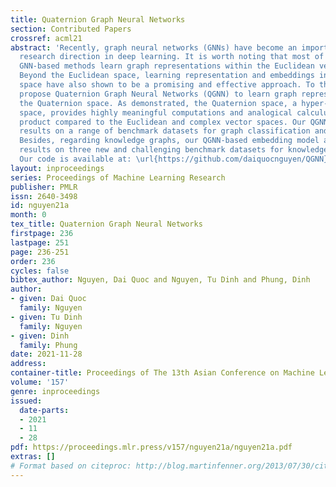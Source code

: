 ```yaml
---
title: Quaternion Graph Neural Networks
section: Contributed Papers
crossref: acml21
abstract: 'Recently, graph neural networks (GNNs) have become an important and active
  research direction in deep learning. It is worth noting that most of the existing
  GNN-based methods learn graph representations within the Euclidean vector space.
  Beyond the Euclidean space, learning representation and embeddings in hyper-complex
  space have also shown to be a promising and effective approach. To this end, we
  propose Quaternion Graph Neural Networks (QGNN) to learn graph representations within
  the Quaternion space. As demonstrated, the Quaternion space, a hyper-complex vector
  space, provides highly meaningful computations and analogical calculus through Hamilton
  product compared to the Euclidean and complex vector spaces. Our QGNN obtains state-of-the-art
  results on a range of benchmark datasets for graph classification and node classification.
  Besides, regarding knowledge graphs, our QGNN-based embedding model achieves state-of-the-art
  results on three new and challenging benchmark datasets for knowledge graph completion.
  Our code is available at: \url{https://github.com/daiquocnguyen/QGNN}.'
layout: inproceedings
series: Proceedings of Machine Learning Research
publisher: PMLR
issn: 2640-3498
id: nguyen21a
month: 0
tex_title: Quaternion Graph Neural Networks
firstpage: 236
lastpage: 251
page: 236-251
order: 236
cycles: false
bibtex_author: Nguyen, Dai Quoc and Nguyen, Tu Dinh and Phung, Dinh
author:
- given: Dai Quoc
  family: Nguyen
- given: Tu Dinh
  family: Nguyen
- given: Dinh
  family: Phung
date: 2021-11-28
address:
container-title: Proceedings of The 13th Asian Conference on Machine Learning
volume: '157'
genre: inproceedings
issued:
  date-parts:
  - 2021
  - 11
  - 28
pdf: https://proceedings.mlr.press/v157/nguyen21a/nguyen21a.pdf
extras: []
# Format based on citeproc: http://blog.martinfenner.org/2013/07/30/citeproc-yaml-for-bibliographies/
---
```

